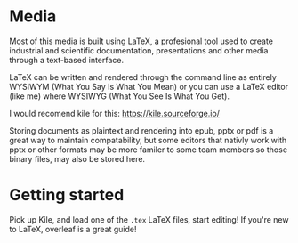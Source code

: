 # Media

Most of this media is built using LaTeX, a profesional tool used to create industrial and scientific documentation,
presentations and other media through a text-based interface.

LaTeX can be written and rendered through the command line as entirely WYSIWYM (What You Say Is What You Mean) or you
can use a LaTeX editor (like me) where WYSIWYG (What You See Is What You Get).

I would recomend kile for this: https://kile.sourceforge.io/

Storing documents as plaintext and rendering into epub, pptx or pdf is a great way to maintain compatability, but some editors
that nativly work with pptx or other formats may be more familer to some team members so those binary files, may also be stored
here.

# Getting started

Pick up Kile, and load one of the `.tex` LaTeX files, start editing! If you're new to LaTeX, overleaf is a great guide!
